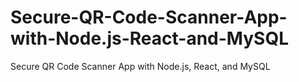 # Secure-QR-Code-Scanner-App-with-Node.js-React-and-MySQL
Secure QR Code Scanner App with Node.js, React, and MySQL
